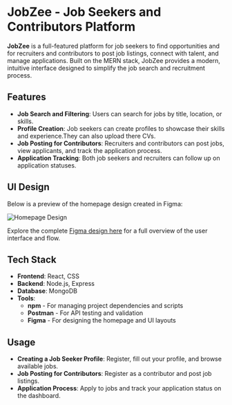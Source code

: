 <h1>JobZee - Job Seekers and Contributors Platform</h1>

<p><strong>JobZee</strong> is a full-featured platform for job seekers to find opportunities and for recruiters and contributors to post job listings, connect with talent, and manage applications. Built on the MERN stack, JobZee provides a modern, intuitive interface designed to simplify the job search and recruitment process.</p>

<h2 id="features">Features</h2>
<ul>
  <li><strong>Job Search and Filtering</strong>: Users can search for jobs by title, location, or skills.</li>
  <li><strong>Profile Creation</strong>: Job seekers can create profiles to showcase their skills and experience.They can also upload there CVs.</li>
  <li><strong>Job Posting for Contributors</strong>: Recruiters and contributors can post jobs, view applicants, and track the application process.</li>
  <li><strong>Application Tracking</strong>: Both job seekers and recruiters can follow up on application statuses.</li>
</ul>

<h2 id="ui-design">UI Design</h2>
<p>Below is a preview of the homepage design created in Figma:</p>

<p><img src="link-to-homepage-screenshot.png" alt="Homepage Design"></p>

<p>Explore the complete <a href="figma-link.com">Figma design here</a> for a full overview of the user interface and flow.</p>

<h2 id="tech-stack">Tech Stack</h2>
<ul>
  <li><strong>Frontend</strong>: React, CSS</li>
  <li><strong>Backend</strong>: Node.js, Express</li>
  <li><strong>Database</strong>: MongoDB</li>
  <li><strong>Tools</strong>:
    <ul>
      <li><strong>npm</strong> - For managing project dependencies and scripts</li>
      <li><strong>Postman</strong> - For API testing and validation</li>
      <li><strong>Figma</strong> - For designing the homepage and UI layouts</li>
    </ul>
  </li>
</ul>

<h2 id="usage">Usage</h2>
<ul>
  <li><strong>Creating a Job Seeker Profile</strong>: Register, fill out your profile, and browse available jobs.</li>
  <li><strong>Job Posting for Contributors</strong>: Register as a contributor and post job listings.</li>
  <li><strong>Application Process</strong>: Apply to jobs and track your application status on the dashboard.</li>
</ul>
